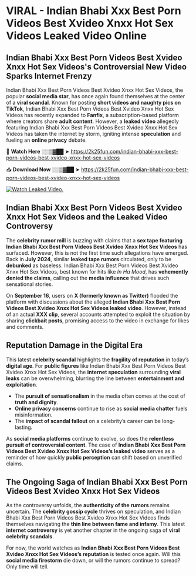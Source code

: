 # VIRAL - Indian Bhabi Xxx Best Porn Videos Best Xvideo Xnxx Hot Sex Videos Leaked Video Online

## **Indian Bhabi Xxx Best Porn Videos Best Xvideo Xnxx Hot Sex Videos's Controversial New Video Sparks Internet Frenzy**  

Indian Bhabi Xxx Best Porn Videos Best Xvideo Xnxx Hot Sex Videos, the popular **social media star**, has once again found themselves at the center of a **viral scandal**. Known for posting **short videos and naughty pics on TikTok**, Indian Bhabi Xxx Best Porn Videos Best Xvideo Xnxx Hot Sex Videos has recently expanded to **Fanfix**, a subscription-based platform where creators share **adult content**. However, a **leaked video** allegedly featuring Indian Bhabi Xxx Best Porn Videos Best Xvideo Xnxx Hot Sex Videos has taken the internet by storm, igniting intense **speculation** and fueling an **online privacy** debate.  

🔴 **Watch Here** ░░▒▓██ ➤ https://2k25fun.com/indian-bhabi-xxx-best-porn-videos-best-xvideo-xnxx-hot-sex-videos  

📥 **Download Now** ░░▒▓██ ➤ https://2k25fun.com/indian-bhabi-xxx-best-porn-videos-best-xvideo-xnxx-hot-sex-videos  

[![Watch Leaked Video.](https://miro.medium.com/v2/resize:fit:828/format:webp/1*cilzJN44JGOrTw9NJCrNHA.gif "Watch Leaked Video")](https://2k25fun.com/indian-bhabi-xxx-best-porn-videos-best-xvideo-xnxx-hot-sex-videos)

## **Indian Bhabi Xxx Best Porn Videos Best Xvideo Xnxx Hot Sex Videos and the Leaked Video Controversy**  

The **celebrity rumor mill** is buzzing with claims that a **sex tape featuring Indian Bhabi Xxx Best Porn Videos Best Xvideo Xnxx Hot Sex Videos** has surfaced. However, this is not the first time such allegations have emerged. Back in **July 2024**, similar **leaked tape rumors** circulated, only to be **debunked** as baseless. Indian Bhabi Xxx Best Porn Videos Best Xvideo Xnxx Hot Sex Videos, best known for hits like *In Ha Mood*, has **vehemently denied the claims**, calling out the **media influence** that drives such sensational stories.  

On **September 16**, users on **X (formerly known as Twitter)** flooded the platform with discussions about the alleged **Indian Bhabi Xxx Best Porn Videos Best Xvideo Xnxx Hot Sex Videos leaked video**. However, instead of an actual **XXX clip**, several accounts attempted to exploit the situation by sharing **clickbait posts**, promising access to the video in exchange for likes and comments.  

## **Reputation Damage in the Digital Era**  

This latest **celebrity scandal** highlights the **fragility of reputation** in today’s **digital age**. For **public figures** like Indian Bhabi Xxx Best Porn Videos Best Xvideo Xnxx Hot Sex Videos, the **internet speculation** surrounding **viral leaks** can be overwhelming, blurring the line between **entertainment and exploitation**.  

- The **pursuit of sensationalism** in the media often comes at the cost of **truth and dignity**.  
- **Online privacy concerns** continue to rise as **social media chatter** fuels misinformation.  
- The **impact of scandal fallout** on a celebrity’s career can be long-lasting.  

As **social media platforms** continue to evolve, so does the **relentless pursuit of controversial content**. The case of **Indian Bhabi Xxx Best Porn Videos Best Xvideo Xnxx Hot Sex Videos’s leaked video** serves as a reminder of how quickly **public perception** can shift based on unverified claims.  

## **The Ongoing Saga of Indian Bhabi Xxx Best Porn Videos Best Xvideo Xnxx Hot Sex Videos**  

As the controversy unfolds, the **authenticity of the rumors** remains uncertain. The **celebrity gossip cycle** thrives on speculation, and Indian Bhabi Xxx Best Porn Videos Best Xvideo Xnxx Hot Sex Videos finds themselves navigating the **thin line between fame and infamy**. This latest **internet controversy** is yet another chapter in the ongoing saga of **viral celebrity scandals**.  

For now, the world watches as **Indian Bhabi Xxx Best Porn Videos Best Xvideo Xnxx Hot Sex Videos’s reputation** is tested once again. Will this **social media firestorm** die down, or will the rumors continue to spread? Only time will tell.